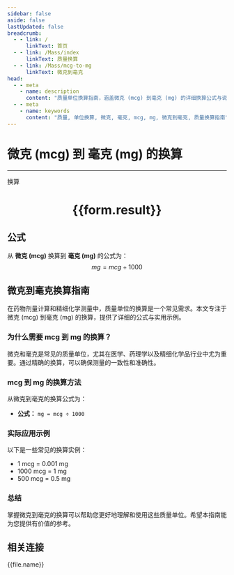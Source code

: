 ```yaml
---
sidebar: false
aside: false
lastUpdated: false
breadcrumb:
  - - link: /
      linkText: 首页
  - - link: /Mass/index
      linkText: 质量换算
  - - link: /Mass/mcg-to-mg
      linkText: 微克到毫克
head:
  - - meta
    - name: description
      content: "质量单位换算指南，涵盖微克 (mcg) 到毫克 (mg) 的详细换算公式与说明。"
  - - meta
    - name: keywords
      content: "质量, 单位换算, 微克, 毫克, mcg, mg, 微克到毫克, 质量换算指南"
---
```

# 微克 (mcg) 到 毫克 (mg) 的换算
---
<script setup>
import { onMounted, reactive, inject, ref } from 'vue'
import { NButton, NForm, NFormItem, NInput, NInputNumber, NSelect, NCard, useMessage,NGrid ,NGi } from 'naive-ui'
import { defineClientComponent } from 'vitepress'
import { Mass } from '../../files';

const convert = inject('convert')

const form = reactive({
  number: null,
  result: '',
})

const convertHandler = () => {
  if (form.number !== null && !isNaN(form.number)) {
    const convertedValue = parseFloat(form.number) / 1000
    form.result = `${form.number}mcg = ${convertedValue.toFixed(4)}mg`
  } else {
    form.result = '请输入有效的数值。'
  }
}
</script>

<n-form size="large" :model="form">
  <n-form-item label="微克 (mcg)">
    <n-input-number v-model:value="form.number" placeholder="输入微克" style="width: 100%" />
  </n-form-item>
  <n-form-item>
    <n-button type="info" @click="convertHandler" block>换算</n-button>
  </n-form-item>
</n-form>

<n-card  embedded :bordered="false" hoverable>
  <div  style="text-align:center">
    <h1>{{form.result}}</h1>
  </div>
</n-card>

## 公式

从 **微克 (mcg)** 换算到 **毫克 (mg)** 的公式为：
$$ mg = mcg \div 1000 $$

## 微克到毫克换算指南

在药物剂量计算和精细化学测量中，质量单位的换算是一个常见需求。本文专注于微克 (mcg) 到毫克 (mg) 的换算，提供了详细的公式与实用示例。

### 为什么需要 mcg 到 mg 的换算？

微克和毫克是常见的质量单位，尤其在医学、药理学以及精细化学品行业中尤为重要。通过精确的换算，可以确保测量的一致性和准确性。

### mcg 到 mg 的换算方法

从微克到毫克的换算公式为：

- **公式：** `mg = mcg ÷ 1000`

### 实际应用示例

以下是一些常见的换算实例：

- 1 mcg = 0.001 mg
- 1000 mcg = 1 mg
- 500 mcg = 0.5 mg

### 总结

掌握微克到毫克的换算可以帮助您更好地理解和使用这些质量单位。希望本指南能为您提供有价值的参考。

## 相关连接
<n-grid x-gap="12" :cols="2">
  <n-gi v-for="(file, index) in Mass" :key="index">
    <n-button
      text
      tag="a"
      :href="file.path"
      type="info"
    >
      {{file.name}}
    </n-button>
  </n-gi>
</n-grid>